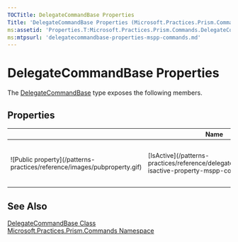 ```yaml
---
TOCTitle: DelegateCommandBase Properties
Title: 'DelegateCommandBase Properties (Microsoft.Practices.Prism.Commands)'
ms:assetid: 'Properties.T:Microsoft.Practices.Prism.Commands.DelegateCommandBase'
ms:mtpsurl: 'delegatecommandbase-properties-mspp-commands.md'
---
```


# DelegateCommandBase Properties

The [DelegateCommandBase](/patterns-practices/reference/delegatecommandbase-class-mspp-commands) type exposes the following members.

## Properties

<table>

<thead>
<tr class="header">
<th> </th>
<th>Name</th>
<th>Description</th>
</tr>
</thead>
<tbody>
<tr class="odd">
<td>![Public property](/patterns-practices/reference/images/pubproperty.gif)</td>
<td>[IsActive](/patterns-practices/reference/delegatecommandbase-isactive-property-mspp-commands)</td>
<td><div class="summary">
Gets or sets a value indicating whether the object is active.
</div></td>
</tr>
</tbody>
</table>

## See Also

[DelegateCommandBase Class](/patterns-practices/reference/delegatecommandbase-class-mspp-commands)<br/>
[Microsoft.Practices.Prism.Commands Namespace](/patterns-practices/reference/mspp-commands-namespace)<br/>